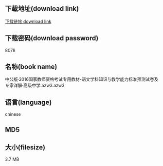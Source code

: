 ## 下载地址(download link)
[下载链接 download link](https://tutu365.netlify.app/?s=%E4%B8%AD%E5%85%AC%E7%89%88%C2%B72016%E5%9B%BD%E5%AE%B6%E6%95%99%E5%B8%88%E8%B5%84%E6%A0%BC%E8%80%83%E8%AF%95%E4%B8%93%E7%94%A8%E6%95%99%E6%9D%90-%E8%AF%AD%E6%96%87%E5%AD%A6%E7%A7%91%E7%9F%A5%E8%AF%86%E4%B8%8E%E6%95%99%E5%AD%A6%E8%83%BD%E5%8A%9B%E6%A0%87%E5%87%86%E9%A2%84%E6%B5%8B%E8%AF%95%E5%8D%B7%E5%8F%8A%E4%B8%93%E5%AE%B6%E8%AF%A6%E8%A7%A3%C2%B7%E9%AB%98%E7%BA%A7%E4%B8%AD%E5%AD%A6.azw3)

## 下载密码(download password)
8078

## 名称(book name)
中公版·2016国家教师资格考试专用教材-语文学科知识与教学能力标准预测试卷及专家详解·高级中学.azw3.azw3

## 语言(language)
chinese

## MD5


## 大小(filesize)
3.7 MB
